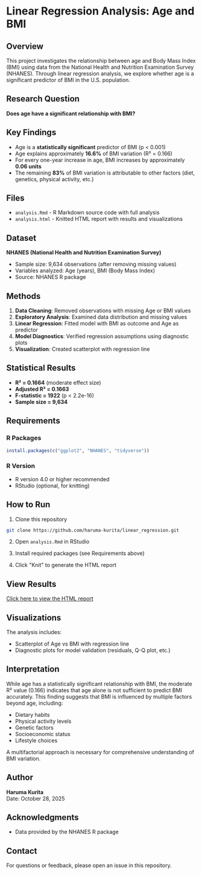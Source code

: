 # Linear Regression Analysis: Age and BMI

## Overview
This project investigates the relationship between age and Body Mass Index (BMI) using data from the National Health and Nutrition Examination Survey (NHANES). Through linear regression analysis, we explore whether age is a significant predictor of BMI in the U.S. population.

## Research Question
**Does age have a significant relationship with BMI?**

## Key Findings
- Age is a **statistically significant** predictor of BMI (p < 0.001)
- Age explains approximately **16.6%** of BMI variation (R² = 0.166)
- For every one-year increase in age, BMI increases by approximately **0.06 units**
- The remaining **83%** of BMI variation is attributable to other factors (diet, genetics, physical activity, etc.)

## Files
- `analysis.Rmd` - R Markdown source code with full analysis
- `analysis.html` - Knitted HTML report with results and visualizations

## Dataset
**NHANES (National Health and Nutrition Examination Survey)**
- Sample size: 9,634 observations (after removing missing values)
- Variables analyzed: Age (years), BMI (Body Mass Index)
- Source: NHANES R package

## Methods
1. **Data Cleaning**: Removed observations with missing Age or BMI values
2. **Exploratory Analysis**: Examined data distribution and missing values
3. **Linear Regression**: Fitted model with BMI as outcome and Age as predictor
4. **Model Diagnostics**: Verified regression assumptions using diagnostic plots
5. **Visualization**: Created scatterplot with regression line

## Statistical Results
- **R² = 0.1664** (moderate effect size)
- **Adjusted R² = 0.1663**
- **F-statistic = 1922** (p < 2.2e-16)
- **Sample size = 9,634**

## Requirements
### R Packages
```r
install.packages(c("ggplot2", "NHANES", "tidyverse"))
```

### R Version
- R version 4.0 or higher recommended
- RStudio (optional, for knitting)

## How to Run
1. Clone this repository
```bash
git clone https://github.com/haruma-kurita/linear_regression.git
```

2. Open `analysis.Rmd` in RStudio

3. Install required packages (see Requirements above)

4. Click "Knit" to generate the HTML report

## View Results
[Click here to view the HTML report](https://htmlpreview.github.io/?https://github.com/haruma-kurita/linear_regression/blob/main/analysis.html)

## Visualizations
The analysis includes:
- Scatterplot of Age vs BMI with regression line
- Diagnostic plots for model validation (residuals, Q-Q plot, etc.)

## Interpretation
While age has a statistically significant relationship with BMI, the moderate R² value (0.166) indicates that age alone is not sufficient to predict BMI accurately. This finding suggests that BMI is influenced by multiple factors beyond age, including:
- Dietary habits
- Physical activity levels
- Genetic factors
- Socioeconomic status
- Lifestyle choices

A multifactorial approach is necessary for comprehensive understanding of BMI variation.

## Author
**Haruma Kurita**  
Date: October 28, 2025

## Acknowledgments
- Data provided by the NHANES R package

## Contact
For questions or feedback, please open an issue in this repository.
